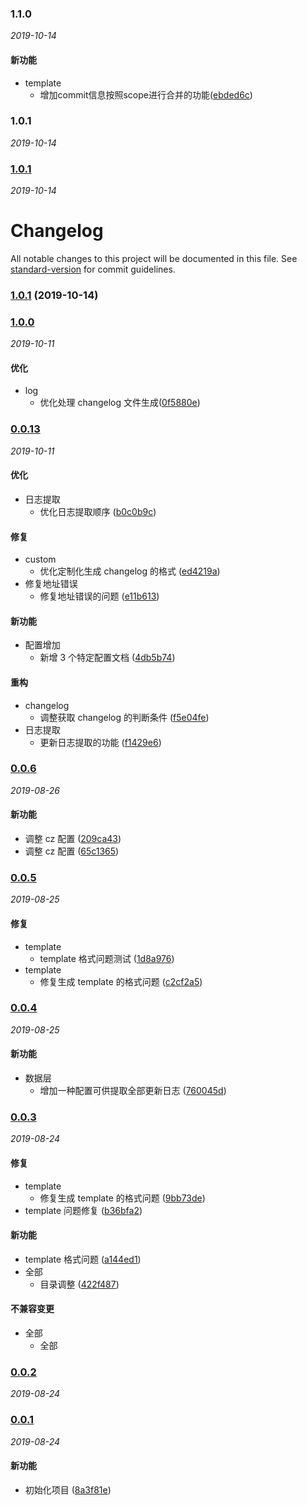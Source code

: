
### 1.1.0

_2019-10-14_

#### 新功能


- template
  - 增加commit信息按照scope进行合并的功能([ebded6c](https://github.com/WenHaoHuang/changelog-sn/commit/ebded6c))

### 1.0.1

_2019-10-14_


### [1.0.1](https://github.com/WenHaoHuang/changelog-sn/compare/v1.0.0...v1.0.1)

_2019-10-14_

# Changelog

All notable changes to this project will be documented in this file. See [standard-version](https://github.com/conventional-changelog/standard-version) for commit guidelines.

### [1.0.1](https://github.com/WenHaoHuang/changelog-sn/compare/v1.0.0...v1.0.1) (2019-10-14)

### [1.0.0](https://github.com/WenHaoHuang/changelog-sn/compare/v0.0.8...v1.0.0)

_2019-10-11_

#### 优化

- log
  - 优化处理 changelog 文件生成([0f5880e](https://github.com/WenHaoHuang/changelog-sn/commit/0f5880e))

### [0.0.13](https://github.com/WenHaoHuang/changelog-sn/compare/v0.0.6...v0.0.13)

_2019-10-11_

#### 优化

- 日志提取
  - 优化日志提取顺序 ([b0c0b9c](https://github.com/WenHaoHuang/changelog-sn/commit/b0c0b9c))

#### 修复

- custom
  - 优化定制化生成 changelog 的格式 ([ed4219a](https://github.com/WenHaoHuang/changelog-sn/commit/ed4219a))
- 修复地址错误
  - 修复地址错误的问题 ([e11b613](https://github.com/WenHaoHuang/changelog-sn/commit/e11b613))

#### 新功能

- 配置增加
  - 新增 3 个特定配置文档 ([4db5b74](https://github.com/WenHaoHuang/changelog-sn/commit/4db5b74))

#### 重构

- changelog
  - 调整获取 changelog 的判断条件 ([f5e04fe](https://github.com/WenHaoHuang/changelog-sn/commit/f5e04fe))
- 日志提取
  - 更新日志提取的功能 ([f1429e6](https://github.com/WenHaoHuang/changelog-sn/commit/f1429e6))

### [0.0.6](https://github.com/WenHaoHuang/changelog-sn/compare/v0.0.5...v0.0.6)

_2019-08-26_

#### 新功能

- 调整 cz 配置 ([209ca43](https://github.com/WenHaoHuang/changelog-sn/commit/209ca43))
- 调整 cz 配置 ([65c1365](https://github.com/WenHaoHuang/changelog-sn/commit/65c1365))

### [0.0.5](https://github.com/WenHaoHuang/changelog-sn/compare/v0.0.4...v0.0.5)

_2019-08-25_

#### 修复

- template
  - template 格式问题测试 ([1d8a976](https://github.com/WenHaoHuang/changelog-sn/commit/1d8a976))
- template
  - 修复生成 template 的格式问题 ([c2cf2a5](https://github.com/WenHaoHuang/changelog-sn/commit/c2cf2a5))

### [0.0.4](https://github.com/WenHaoHuang/changelog-sn/compare/v0.0.3...v0.0.4)

_2019-08-25_

#### 新功能

- 数据层
  - 增加一种配置可供提取全部更新日志 ([760045d](https://github.com/WenHaoHuang/changelog-sn/commit/760045d))

### [0.0.3](https://github.com/WenHaoHuang/changelog-sn/compare/v0.0.2...v0.0.3)

_2019-08-24_

#### 修复

- template
  - 修复生成 template 的格式问题 ([9bb73de](https://github.com/WenHaoHuang/changelog-sn/commit/9bb73de))
- template 问题修复 ([b36bfa2](https://github.com/WenHaoHuang/changelog-sn/commit/b36bfa2))

#### 新功能

- template 格式问题 ([a144ed1](https://github.com/WenHaoHuang/changelog-sn/commit/a144ed1))
- 全部
  - 目录调整 ([422f487](https://github.com/WenHaoHuang/changelog-sn/commit/422f487))

#### 不兼容变更

- 全部
  - 全部

### [0.0.2](https://github.com/WenHaoHuang/changelog-sn/compare/v0.0.1...v0.0.2)

_2019-08-24_

### [0.0.1](https://github.com/WenHaoHuang/changelog-sn/compare/8a3f81e...v0.0.1)

_2019-08-24_

#### 新功能

- 初始化项目 ([8a3f81e](https://github.com/WenHaoHuang/changelog-sn/commit/8a3f81e))
